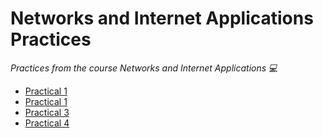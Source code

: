 # Networks and Internet Applications Practices

*Practices from the course Networks and Internet Applications 💻*

- [Practical 1](./Practical%201)
- [Practical 1](./Practical%202)
- [Practical 3](./Practical%203)
- [Practical 4](./Practical%204)

